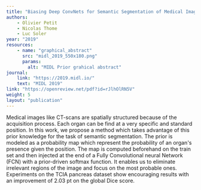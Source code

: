 ```yaml
---
title: "Biasing Deep ConvNets for Semantic Segmentation of Medical Images with a Prior-driven Prediction Function"
authors:
    - Olivier Petit
    - Nicolas Thome
    - Luc Soler
year: "2019"
resources:
    - name: "graphical_abstract"
      src: "midl_2019_550x180.png"
      params:
        alt: "MIDL Prior grahical abstract"      
journal:
    link: "https://2019.midl.io/"
    text: "MIDL 2019"
link: "https://openreview.net/pdf?id=rJlhOlRN5V"
weight: 5
layout: "publication"
---
```


Medical images like CT-scans are spatially structured because of the acquisition process. Each organ can be find at a very specific and standard position. In this work, we propose a method which takes advantage of this prior knowledge for the task of semantic segmentation. The prior is modeled as a probability map which represent the probability of an organ's presence given the position. The map is computed beforehand on the train set and then injected at the end of a Fully Convolutional neural Network (FCN) with a prior-driven softmax function. It enables us to eliminate irrelevant regions of the image and focus on the most probable ones. Experiments on the TCIA pancreas dataset show encouraging results with an improvement of 2.03 pt on the global Dice score.
